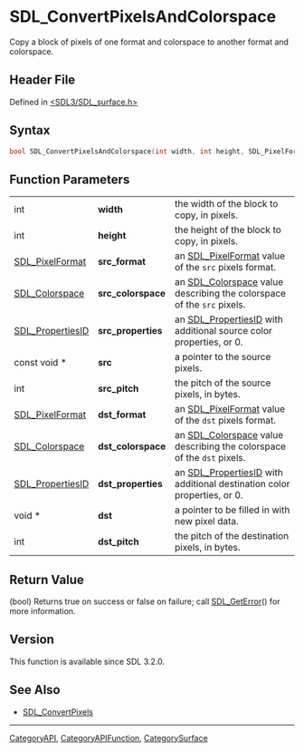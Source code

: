 # SDL_ConvertPixelsAndColorspace

Copy a block of pixels of one format and colorspace to another format and colorspace.

## Header File

Defined in [<SDL3/SDL_surface.h>](https://github.com/libsdl-org/SDL/blob/main/include/SDL3/SDL_surface.h)

## Syntax

```c
bool SDL_ConvertPixelsAndColorspace(int width, int height, SDL_PixelFormat src_format, SDL_Colorspace src_colorspace, SDL_PropertiesID src_properties, const void *src, int src_pitch, SDL_PixelFormat dst_format, SDL_Colorspace dst_colorspace, SDL_PropertiesID dst_properties, void *dst, int dst_pitch);
```

## Function Parameters

|                                      |                    |                                                                                             |
| ------------------------------------ | ------------------ | ------------------------------------------------------------------------------------------- |
| int                                  | **width**          | the width of the block to copy, in pixels.                                                  |
| int                                  | **height**         | the height of the block to copy, in pixels.                                                 |
| [SDL_PixelFormat](SDL_PixelFormat)   | **src_format**     | an [SDL_PixelFormat](SDL_PixelFormat) value of the `src` pixels format.                     |
| [SDL_Colorspace](SDL_Colorspace)     | **src_colorspace** | an [SDL_Colorspace](SDL_Colorspace) value describing the colorspace of the `src` pixels.    |
| [SDL_PropertiesID](SDL_PropertiesID) | **src_properties** | an [SDL_PropertiesID](SDL_PropertiesID) with additional source color properties, or 0.      |
| const void *                         | **src**            | a pointer to the source pixels.                                                             |
| int                                  | **src_pitch**      | the pitch of the source pixels, in bytes.                                                   |
| [SDL_PixelFormat](SDL_PixelFormat)   | **dst_format**     | an [SDL_PixelFormat](SDL_PixelFormat) value of the `dst` pixels format.                     |
| [SDL_Colorspace](SDL_Colorspace)     | **dst_colorspace** | an [SDL_Colorspace](SDL_Colorspace) value describing the colorspace of the `dst` pixels.    |
| [SDL_PropertiesID](SDL_PropertiesID) | **dst_properties** | an [SDL_PropertiesID](SDL_PropertiesID) with additional destination color properties, or 0. |
| void *                               | **dst**            | a pointer to be filled in with new pixel data.                                              |
| int                                  | **dst_pitch**      | the pitch of the destination pixels, in bytes.                                              |

## Return Value

(bool) Returns true on success or false on failure; call
[SDL_GetError](SDL_GetError)() for more information.

## Version

This function is available since SDL 3.2.0.

## See Also

- [SDL_ConvertPixels](SDL_ConvertPixels)

----
[CategoryAPI](CategoryAPI), [CategoryAPIFunction](CategoryAPIFunction), [CategorySurface](CategorySurface)

